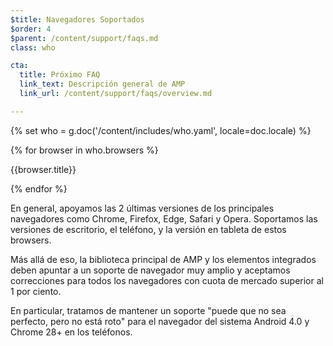 ```yaml
---
$title: Navegadores Soportados
$order: 4
$parent: /content/support/faqs.md
class: who

cta:
  title: Próximo FAQ
  link_text: Descripción general de AMP
  link_url: /content/support/faqs/overview.md

---
```


{% set who = g.doc('/content/includes/who.yaml', locale=doc.locale) %}

<div class="browser-container">
{% for browser in who.browsers %}
  <div class="browser">
    <amp-img width="75"
        height="75"
        layout="responsive"
        src="{{browser.img}}"></amp-img>
    <p class="browser-title">{{browser.title}}</p>
  </div>
{% endfor %}
</div>

En general, apoyamos las 2 últimas versiones de los principales navegadores como Chrome, Firefox, Edge, Safari y Opera. Soportamos las versiones de escritorio, el teléfono, y la versión en tableta de estos browsers.

Más allá de eso, la biblioteca principal de AMP y los elementos integrados deben apuntar a un soporte de navegador muy amplio y aceptamos correcciones para todos los navegadores con cuota de mercado superior al 1 por ciento.

En particular, tratamos de mantener un soporte "puede que no sea perfecto, pero no está roto" para el navegador del sistema Android 4.0 y Chrome 28+ en los teléfonos.
